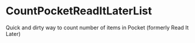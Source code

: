 CountPocketReadItLaterList
==========================

Quick and dirty way to count number of items in Pocket (formerly Read It Later)
